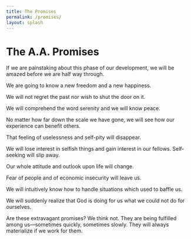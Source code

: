 ```yaml
---
title: The Promises
permalink: /promises/
layout: splash 
---
```


# The A.A. Promises

If we are painstaking about this phase of our development, we will be amazed before we are half way through.

We are going to know a new freedom and a new happiness.

We will not regret the past nor wish to shut the door on it.

We will comprehend the word serenity and we will know peace.

No matter how far down the scale we have gone, we will see how our experience can benefit others.

That feeling of uselessness and self-pity will disappear.

We will lose interest in selfish things and gain interest in our fellows. Self-seeking will slip away.

Our whole attitude and outlook upon life will change.

Fear of people and of economic insecurity will leave us.

We will intuitively know how to handle situations which used to baffle us.

We will suddenly realize that God is doing for us what we could not do for ourselves.

Are these extravagant promises? We think not. They are being fulfilled among us—sometimes quickly, sometimes slowly. They will always materialize if we work for them.
